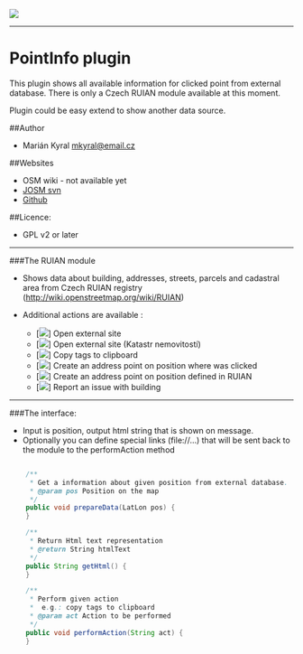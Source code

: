 ![](http://www.kyralovi.cz/tmp/josm/pointInfo_20140327.png)

---

# PointInfo plugin

This plugin shows all available information for clicked point from external database.
There is only a Czech RUIAN module available at this moment.

Plugin could be easy extend to show another data source.

##Author

 * Marián Kyral <mkyral@email.cz>

##Websites

 * OSM wiki - not available yet
 * [JOSM svn](https://trac.openstreetmap.org/browser/subversion/applications/editors/josm/plugins/pointInfo)
 * [Github](https://github.com/mkyral/josm-pointInfo)

##Licence:

 * GPL v2 or later

---
###The RUIAN module

 * Shows data about building, addresses, streets,  parcels and cadastral area from Czech RUIAN registry (http://wiki.openstreetmap.org/wiki/RUIAN)

 * Additional actions are available :
    * [![](https://raw.githubusercontent.com/mkyral/josm-pointInfo/master/images/dialogs/open-external-link.png)] Open external site
    * [![](https://raw.githubusercontent.com/mkyral/josm-pointInfo/master/images/dialogs/open-external-link-kn.png)] Open external site (Katastr nemovitostí)
    * [![](https://raw.githubusercontent.com/mkyral/josm-pointInfo/master/images/dialogs/copy-tags.png)] Copy tags to clipboard
    * [![](https://raw.githubusercontent.com/mkyral/josm-pointInfo/master/images/dialogs/create-addr.png)] Create an address point on position where was clicked
    * [![](https://raw.githubusercontent.com/mkyral/josm-pointInfo/master/images/dialogs/create-addr-ruian.png)] Create an address point on position defined in RUIAN
    * [![](https://raw.githubusercontent.com/mkyral/josm-pointInfo/master/images/dialogs/create-bug-report.png)] Report an issue with building

---
###The interface:

- Input is position, output html string that is shown on message.
- Optionally you can define special links (file://...) that will be sent back to the module to the performAction method

```java

    /**
     * Get a information about given position from external database.
     * @param pos Position on the map
     */
    public void prepareData(LatLon pos) {
    }

    /**
     * Return Html text representation
     * @return String htmlText
     */
    public String getHtml() {
    }

    /**
     * Perform given action
     *  e.g.: copy tags to clipboard
     * @param act Action to be performed
     */
    public void performAction(String act) {
    }

```
